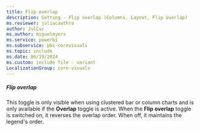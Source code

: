 ```yaml
---
title: Flip overlap
description: Setting - Flip overlap (Columns, Layout, Flip overlap)
ms.reviewer: juliacawthra
author: JulCsc
ms.author: miguelmyers
ms.service: powerbi
ms.subservice: pbi-corevisuals
ms.topic: include
ms.date: 06/19/2024
ms.custom: include file - variant
LocalizationGroup: core-visuals
---
```

##### Flip overlap

This toggle is only visible when using clustered bar or column charts and  is only available if the **Overlap** toggle is active. When the **Flip overlap** toggle is switched on, it reverses the overlap order. When off, it maintains the legend's order.
